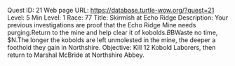 Quest ID: 21
Web page URL: https://database.turtle-wow.org/?quest=21
Level: 5
Min Level: 1
Race: 77
Title: Skirmish at Echo Ridge
Description: Your previous investigations are proof that the Echo Ridge Mine needs purging.Return to the mine and help clear it of kobolds.$B$BWaste no time, $N.The longer the kobolds are left unmolested in the mine, the deeper a foothold they gain in Northshire.
Objective: Kill 12 Kobold Laborers, then return to Marshal McBride at Northshire Abbey.
